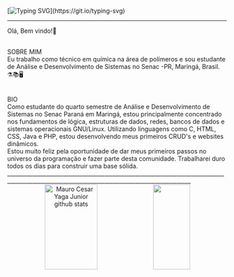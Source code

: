 [![Typing SVG](https://readme-typing-svg.herokuapp.com/?color=00bfbf&size=35&center=true&vCenter=true&width=1000&lines=To+undestand+recursion,;I+need+understand+recursion...;)](https://git.io/typing-svg)

____________________________________________________________________________________________________________________________

  Olá, Bem vindo!🖖
<br>


<br>
SOBRE MIM                                                
<br>
Eu trabalho como técnico em química na área de polímeros e sou estudante de Análise e Desenvolvimento de Sistemas no Senac -PR, Maringá, Brasil.
<br>
⚗️📚🖥️
<br>
<br>

<br>
BIO
<br>
Como estudante do quarto semestre de Análise e Desenvolvimento de Sistemas no Senac Paraná em Maringá, estou principalmente concentrado nos fundamentos de lógica, estruturas de dados, redes, bancos de dados e sistemas operacionais GNU/Linux. Utilizando linguagens como C, HTML, CSS, Java e PHP, estou desenvolvendo meus primeiros CRUD's e websites dinâmicos. 

<br>
Estou muito feliz pela oportunidade de dar meus primeiros passos no universo da programação e fazer parte desta comunidade. Trabalharei duro todos os dias para construir uma base sólida.
<br/>
________________________________________________________________________________________________________________________________________________
<br>
<div align="center">  
  <img width="49%" height="195px" src="https://github-readme-stats.vercel.app/api?username=mauroyaga&show_icons=true&count_private=true&hide_border=true&title_color=00bfbf&icon_color=00bfbf&text_color=c9d1d9&bg_color=0d1117" alt="Mauro Cesar Yaga Junior github stats" /> 
   <img width="41%" height="195px" src="https://github-readme-stats.vercel.app/api/top-langs/?username=mauroyaga&layout=compact&hide_border=true&title_color=00bfbf&text_color=00bfbf&bg_color=0d1117" />
  
</div>






